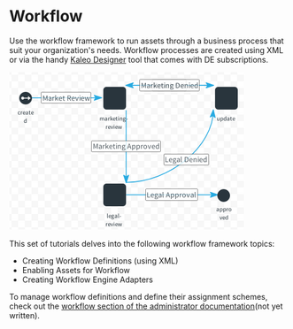 # Workflow [](id=workflow)

Use the workflow framework to run assets through a business process that suit your
organization's needs. Workflow processes are created using XML or via the handy
[Kaleo Designer](https://customer.liferay.com/documentation/7.1/admin/-/official_documentation/portal/kaleo-designer)
tool that comes with DE subscriptions.

![Figure 1: If you don't like XML, the visual Kaleo Designer makes designing workflows easy and intuitive.](../../images/legal-marketing-def.png)

This set of tutorials delves into the following workflow framework topics:

- Creating Workflow Definitions (using XML)
- Enabling Assets for Workflow
- Creating Workflow Engine Adapters

To manage workflow definitions and define their assignment schemes, check out
the [workflow section of the administrator documentation](LINK)(not yet
written).
